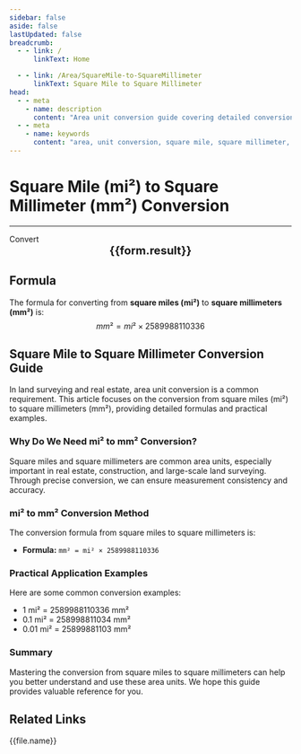 ```yaml
---
sidebar: false
aside: false
lastUpdated: false
breadcrumb:
  - - link: /
      linkText: Home

  - - link: /Area/SquareMile-to-SquareMillimeter
      linkText: Square Mile to Square Millimeter
head:
  - - meta
    - name: description
      content: "Area unit conversion guide covering detailed conversion formulas and explanations from square miles (mi²) to square millimeters (mm²)."
  - - meta
    - name: keywords
      content: "area, unit conversion, square mile, square millimeter, mi², mm², square mile to square millimeter, area conversion guide, square mile convert square millimeter, square mile to square millimeter, square millimeter conversion, square mile to square millimeter, square millimeter calculation, large area conversion, land survey area, square mile symbol, square millimeter symbol, area unit comparison, square mile conversion table, square millimeter conversion formula, area conversion tool, square mile calculation, square millimeter calculator, area conversion formula, real estate measurement unit, land planning area, large scale area conversion, square mile to square millimeter formula, square millimeter area calculation, area unit conversion, construction measurement unit, property area unit, square mile square millimeter comparison table, area calculation tool, metric imperial area unit"
---
```

# Square Mile (mi²) to Square Millimeter (mm²) Conversion
---
<script setup>
import { onMounted, reactive, inject, ref } from 'vue'
import { NButton, NForm, NFormItem, NInput, NInputNumber, NSelect, NCard, useMessage,NGrid ,NGi } from 'naive-ui'
import { defineClientComponent } from 'vitepress'
import { Area } from '../files';

const convert = inject('convert')

const form = reactive({
  number: null,
  result: '',
})

const convertHandler = () => {
  if (form.number !== null && !isNaN(form.number)) {
    const convertedValue = parseFloat(form.number) * 2589988110336
    form.result = `${form.number}mi² = ${convertedValue.toFixed(0)}mm²`
  } else {
    form.result = 'Please enter a valid number.'
  }
}
</script>

<n-form size="large" :model="form">
  <n-form-item label="Square Mile (mi²)">
    <n-input-number v-model:value="form.number" placeholder="Enter square miles" style="width: 100%" />
  </n-form-item>
  <n-form-item>
    <n-button type="info" @click="convertHandler" block>Convert</n-button>
  </n-form-item>
</n-form>

<n-card  embedded :bordered="false" hoverable>
  <div  style="text-align:center;font-size:20px;">
    <strong>{{form.result}}</strong>
  </div>
</n-card>

## Formula

The formula for converting from **square miles (mi²)** to **square millimeters (mm²)** is:
$$ mm² = mi² \times 2589988110336 $$

## Square Mile to Square Millimeter Conversion Guide

In land surveying and real estate, area unit conversion is a common requirement. This article focuses on the conversion from square miles (mi²) to square millimeters (mm²), providing detailed formulas and practical examples.

### Why Do We Need mi² to mm² Conversion?

Square miles and square millimeters are common area units, especially important in real estate, construction, and large-scale land surveying. Through precise conversion, we can ensure measurement consistency and accuracy.

### mi² to mm² Conversion Method

The conversion formula from square miles to square millimeters is:

- **Formula:** `mm² = mi² × 2589988110336`

### Practical Application Examples

Here are some common conversion examples:

- 1 mi² = 2589988110336 mm²
- 0.1 mi² = 258998811034 mm²
- 0.01 mi² = 25899881103 mm²

### Summary

Mastering the conversion from square miles to square millimeters can help you better understand and use these area units. We hope this guide provides valuable reference for you.

## Related Links
<n-grid x-gap="12" :cols="2">
  <n-gi v-for="(file, index) in Area" :key="index">
    <n-button
      text
      tag="a"
      :href="file.path"
      type="info"
    >
      {{file.name}}
    </n-button>
  </n-gi>
</n-grid>